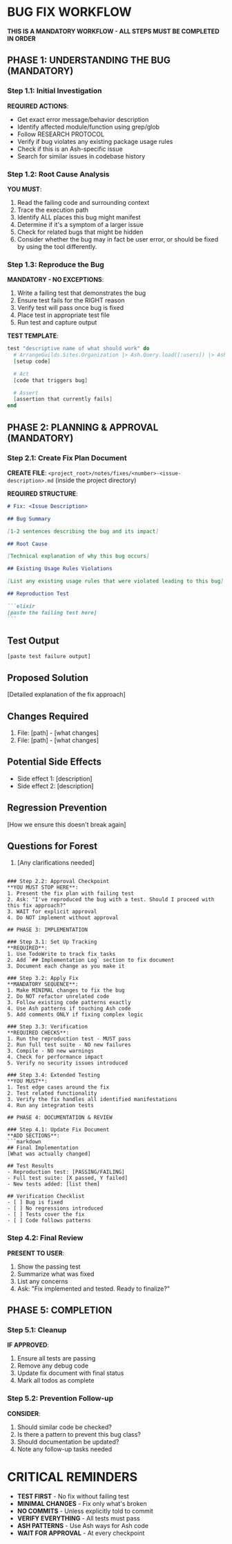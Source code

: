 # BUG FIX WORKFLOW

**THIS IS A MANDATORY WORKFLOW - ALL STEPS MUST BE COMPLETED IN ORDER**

## PHASE 1: UNDERSTANDING THE BUG (MANDATORY)

### Step 1.1: Initial Investigation

**REQUIRED ACTIONS**:

- Get exact error message/behavior description
- Identify affected module/function using grep/glob
- Follow RESEARCH PROTOCOL
- Verify if bug violates any existing package usage rules
- Check if this is an Ash-specific issue
- Search for similar issues in codebase history

### Step 1.2: Root Cause Analysis

**YOU MUST**:

1. Read the failing code and surrounding context
2. Trace the execution path
3. Identify ALL places this bug might manifest
4. Determine if it's a symptom of a larger issue
5. Check for related bugs that might be hidden
6. Consider whether the bug may in fact be user error, or should be fixed by using the tool differently.

### Step 1.3: Reproduce the Bug

**MANDATORY - NO EXCEPTIONS**:

1. Write a failing test that demonstrates the bug
2. Ensure test fails for the RIGHT reason
3. Verify test will pass once bug is fixed
4. Place test in appropriate test file
5. Run test and capture output

**TEST TEMPLATE**:

```elixir
test "descriptive name of what should work" do
  # ArrangeGuilds.Sites.Organization |> Ash.Query.load([:users]) |> Ash.read!()
  [setup code]

  # Act
  [code that triggers bug]

  # Assert
  [assertion that currently fails]
end
```

## PHASE 2: PLANNING & APPROVAL (MANDATORY)

### Step 2.1: Create Fix Plan Document

**CREATE FILE**: `<project_root>/notes/fixes/<number>-<issue-description>.md` (inside the project directory)

**REQUIRED STRUCTURE**:

````markdown
# Fix: <Issue Description>

## Bug Summary

[1-2 sentences describing the bug and its impact]

## Root Cause

[Technical explanation of why this bug occurs]

## Existing Usage Rules Violations

[List any existing usage rules that were violated leading to this bug]

## Reproduction Test

```elixir
[paste the failing test here]
```
````

## Test Output

```
[paste test failure output]
```

## Proposed Solution

[Detailed explanation of the fix approach]

## Changes Required

1. File: [path] - [what changes]
2. File: [path] - [what changes]

## Potential Side Effects

- Side effect 1: [description]
- Side effect 2: [description]

## Regression Prevention

[How we ensure this doesn't break again]

## Questions for Forest

1. [Any clarifications needed]

````

### Step 2.2: Approval Checkpoint
**YOU MUST STOP HERE**:
1. Present the fix plan with failing test
2. Ask: "I've reproduced the bug with a test. Should I proceed with this fix approach?"
3. WAIT for explicit approval
4. Do NOT implement without approval

## PHASE 3: IMPLEMENTATION

### Step 3.1: Set Up Tracking
**REQUIRED**:
1. Use TodoWrite to track fix tasks
2. Add `## Implementation Log` section to fix document
3. Document each change as you make it

### Step 3.2: Apply Fix
**MANDATORY SEQUENCE**:
1. Make MINIMAL changes to fix the bug
2. Do NOT refactor unrelated code
3. Follow existing code patterns exactly
4. Use Ash patterns if touching Ash code
5. Add comments ONLY if fixing complex logic

### Step 3.3: Verification
**REQUIRED CHECKS**:
1. Run the reproduction test - MUST pass
2. Run full test suite - NO new failures
3. Compile - NO new warnings
4. Check for performance impact
5. Verify no security issues introduced

### Step 3.4: Extended Testing
**YOU MUST**:
1. Test edge cases around the fix
2. Test related functionality
3. Verify the fix handles all identified manifestations
4. Run any integration tests

## PHASE 4: DOCUMENTATION & REVIEW

### Step 4.1: Update Fix Document
**ADD SECTIONS**:
```markdown
## Final Implementation
[What was actually changed]

## Test Results
- Reproduction test: [PASSING/FAILING]
- Full test suite: [X passed, Y failed]
- New tests added: [list them]

## Verification Checklist
- [ ] Bug is fixed
- [ ] No regressions introduced
- [ ] Tests cover the fix
- [ ] Code follows patterns
````

### Step 4.2: Final Review

**PRESENT TO USER**:

1. Show the passing test
2. Summarize what was fixed
3. List any concerns
4. Ask: "Fix implemented and tested. Ready to finalize?"

## PHASE 5: COMPLETION

### Step 5.1: Cleanup

**IF APPROVED**:

1. Ensure all tests are passing
2. Remove any debug code
3. Update fix document with final status
4. Mark all todos as complete

### Step 5.2: Prevention Follow-up

**CONSIDER**:

1. Should similar code be checked?
2. Is there a pattern to prevent this bug class?
3. Should documentation be updated?
4. Note any follow-up tasks needed

# CRITICAL REMINDERS

- **TEST FIRST** - No fix without failing test
- **MINIMAL CHANGES** - Fix only what's broken
- **NO COMMITS** - Unless explicitly told to commit
- **VERIFY EVERYTHING** - All tests must pass
- **ASH PATTERNS** - Use Ash ways for Ash code
- **WAIT FOR APPROVAL** - At every checkpoint
